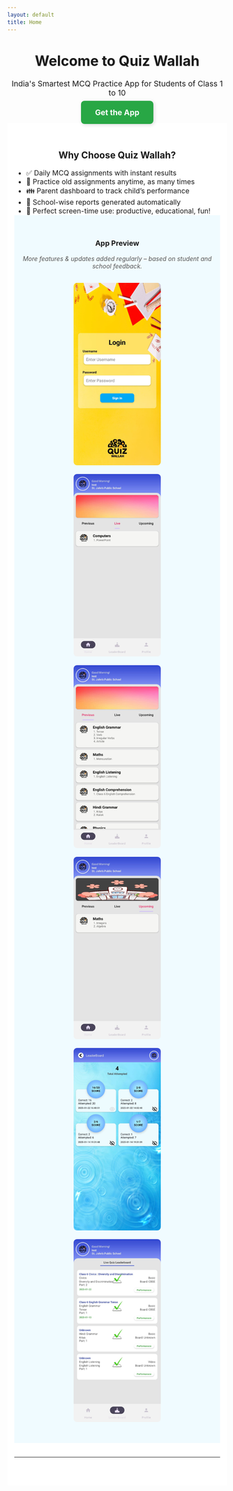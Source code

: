 ```yaml
---
layout: default
title: Home
---
```


<h1 style="text-align: center; font-size: 2rem; text-shadow: 1px 1px 2px rgba(0,0,0,0.1);">
  Welcome to Quiz Wallah
</h1>


<p style="text-align: center; font-size: 1.1rem;">
  India's Smartest MCQ Practice App for Students of Class 1 to 10
</p>
<p style="text-align: center; margin-top: 1.5rem;">
  <a href="#"
     style="background-color: #28a745; color: white; padding: 16px 32px; font-size: 1.1rem;
            text-decoration: none; border-radius: 8px; font-weight: bold;
            box-shadow: 2px 2px 8px rgba(0,0,0,0.15);
            transition: all 0.2s ease;"
     onmouseover="this.style.backgroundColor='#218838'; this.style.transform='scale(1.05)';"
     onmouseout="this.style.backgroundColor='#28a745'; this.style.transform='scale(1)';">
    Get the App
  </a>
</p>


<div style="background-color: white; padding: 2rem 1rem;">
  <h2 style="text-align: center;">Why Choose Quiz Wallah?</h2>
<ul style="max-width: 700px; margin: auto; font-size: 1rem;">
  <li>✅ Daily MCQ assignments with instant results</li>
  <li>🔁 Practice old assignments anytime, as many times</li>
  <li>👪 Parent dashboard to track child’s performance</li>
  <li>🏫 School-wise reports generated automatically</li>
  <li>🎯 Perfect screen-time use: productive, educational, fun!</li>
</ul>


<div style="background-color: #f0fbff; padding: 2rem 1rem;">
  <h3 style="text-align: center;">App Preview</h3>
  <p style="text-align: center; margin-top: 1rem; font-style: italic; color: #555;">
  More features & updates added regularly – based on student and school feedback.
</p>

  <div style="display: flex; flex-wrap: wrap; justify-content: center; gap: 20px; padding: 1rem;">
    <img src="/assets/images/screenshot1.png" style="width: 200px; border-radius: 8px;" />
   <img src="/assets/images/screenshot2.png" alt="Screenshot 2" style="width: 200px; border-radius: 8px;" />
  <img src="/assets/images/screenshot3.png" alt="Screenshot 3" style="width: 200px; border-radius: 8px;" />
  <img src="/assets/images/screenshot4.png" alt="Screenshot 4" style="width: 200px; border-radius: 8px;" />
  <img src="/assets/images/screenshot5.png" alt="Screenshot 5" style="width: 200px; border-radius: 8px;" />
  <img src="/assets/images/screenshot6.png" alt="Screenshot 6" style="width: 200px; border-radius: 8px;" />
  </div>
</div>


<hr style="margin: 2rem 0;" />

